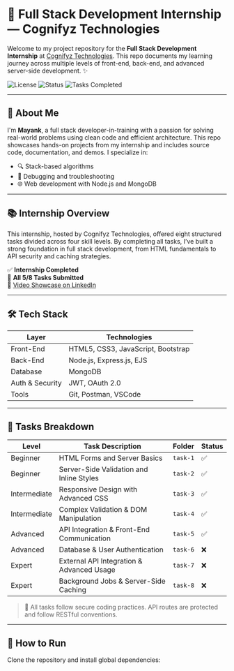 # 🚀 Full Stack Development Internship — Cognifyz Technologies

Welcome to my project repository for the **Full Stack Development Internship** at [Cognifyz Technologies](https://www.cognifyz.com). This repo documents my learning journey across multiple levels of front-end, back-end, and advanced server-side development. ✨

![License](https://img.shields.io/badge/license-MIT-blue) ![Status](https://img.shields.io/badge/status-active-brightgreen) ![Tasks Completed](https://img.shields.io/badge/tasks-8/8-success)

---

## 🧠 About Me

I'm **Mayank**, a full stack developer-in-training with a passion for solving real-world problems using clean code and efficient architecture. This repo showcases hands-on projects from my internship and includes source code, documentation, and demos. I specialize in:

- 🔍 Stack-based algorithms
- 🔧 Debugging and troubleshooting
- 🌐 Web development with Node.js and MongoDB

---

## 📚 Internship Overview

This internship, hosted by Cognifyz Technologies, offered eight structured tasks divided across four skill levels. By completing all tasks, I’ve built a strong foundation in full stack development, from HTML fundamentals to API security and caching strategies.

✅ **Internship Completed**  
🏅 **All 5/8 Tasks Submitted**  
🎥 [Video Showcase on LinkedIn](https://www.linkedin.com/in/YOUR-LINKEDIN-USERNAME)

---

## 🛠️ Tech Stack

| Layer           | Technologies                                 |
|-----------------|----------------------------------------------|
| Front-End       | HTML5, CSS3, JavaScript, Bootstrap           |
| Back-End        | Node.js, Express.js, EJS                     |
| Database        | MongoDB                                      |
| Auth & Security | JWT, OAuth 2.0                               |
| Tools           | Git, Postman, VSCode                         |

---

## 📁 Tasks Breakdown

| Level     | Task Description                                 | Folder       | Status  |
|-----------|--------------------------------------------------|--------------|---------|
| Beginner  | HTML Forms and Server Basics                     | `task-1`     | ✅      |
| Beginner  | Server-Side Validation and Inline Styles         | `task-2`     | ✅      |
| Intermediate | Responsive Design with Advanced CSS           | `task-3`     | ✅      |
| Intermediate | Complex Validation & DOM Manipulation         | `task-4`     | ✅      |
| Advanced  | API Integration & Front-End Communication        | `task-5`     | ✅      |
| Advanced  | Database & User Authentication                   | `task-6`     | ❌      |
| Expert    | External API Integration & Advanced Usage        | `task-7`     | ❌      |
| Expert    | Background Jobs & Server-Side Caching            | `task-8`     | ❌      |

> 🔐 All tasks follow secure coding practices. API routes are protected and follow RESTful conventions.

---

## 🚀 How to Run

Clone the repository and install global dependencies:

